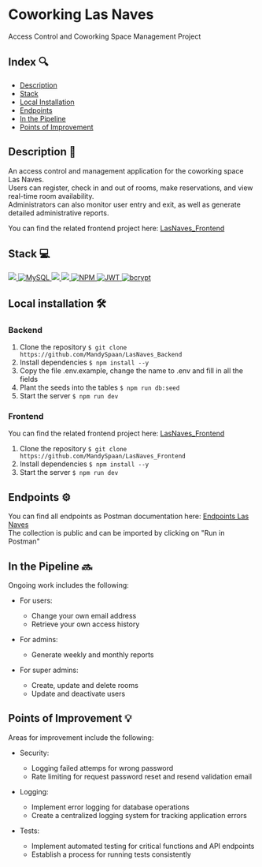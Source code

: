# Coworking Las Naves

Access Control and Coworking Space Management Project

## Index 🔍

- [Description](#)
- [Stack](#stack)
- [Local Installation](#local-installation-️)
- [Endpoints](#endpoints)
- [In the Pipeline](#in-the-pipeline-)
- [Points of Improvement](#points-of-improvement)

## Description 📖

An access control and management application for the coworking space Las Naves. <br/>
Users can register, check in and out of rooms, make reservations, and view real-time room availability. <br/>
Administrators can also monitor user entry and exit, as well as generate detailed administrative reports.

You can find the related frontend project here: [LasNaves_Frontend](https://github.com/MandySpaan/LasNaves_Frontend)

## Stack 💻

<a href="https://www.typescriptlang.org/">
    <img src= "https://img.shields.io/badge/TypeScript-007ACC?style=for-the-badge&logo=typescript&logoColor=white"/>
</a>
<a href="https://www.mongodb.com/">
    <img src="https://img.shields.io/badge/MongoDB-%234ea94b.svg?style=for-the-badge&logo=mongodb&logoColor=white" alt="MySQL" />
</a>
<a href="https://www.expressjs.com/">
    <img src= "https://img.shields.io/badge/express.js-%23404d59.svg?style=for-the-badge&logo=express&logoColor=%2361DAFB"/>
</a>
<a href="https://nodejs.org/es/">
    <img src= "https://img.shields.io/badge/node.js-026E00?style=for-the-badge&logo=node.js&logoColor=white"/>
</a>
<a href="">
    <img src="https://img.shields.io/badge/npm-CB3837?style=for-the-badge&logo=npm&logoColor=white" alt="NPM" />
</a>
<a href="">
    <img src="https://img.shields.io/badge/JWT-000000?style=for-the-badge&logo=jsonwebtokens&logoColor=white" alt="JWT" />
</a>
<a href="">
    <img src="https://img.shields.io/badge/bcrypt-3178C6?style=for-the-badge&" alt="bcrypt" />
</a>

## Local installation 🛠️

### Backend

1. Clone the repository
   `$ git clone https://github.com/MandySpaan/LasNaves_Backend`
2. Install dependencies
   `$ npm install --y`
3. Copy the file .env.example, change the name to .env and fill in all the fields
4. Plant the seeds into the tables
   `$ npm run db:seed`
5. Start the server
   `$ npm run dev`

### Frontend

You can find the related frontend project here: [LasNaves_Frontend](https://github.com/MandySpaan/LasNaves_Frontend)

1. Clone the repository
   `$ git clone https://github.com/MandySpaan/LasNaves_Frontend`
2. Install dependencies
   `$ npm install --y`
3. Start the server
   `$ npm run dev`

## Endpoints ⚙️

You can find all endpoints as Postman documentation here: [Endpoints Las Naves](https://documenter.getpostman.com/view/37118032/2sAXxMgE3z)<br/>
The collection is public and can be imported by clicking on "Run in Postman"

## In the Pipeline 🔜

Ongoing work includes the following:

- For users:

  - Change your own email address
  - Retrieve your own access history

- For admins:

  - Generate weekly and monthly reports

- For super admins:
  - Create, update and delete rooms
  - Update and deactivate users

## Points of Improvement 💡

Areas for improvement include the following:

- Security:

  - Logging failed attemps for wrong password
  - Rate limiting for request password reset and resend validation email

- Logging:

  - Implement error logging for database operations
  - Create a centralized logging system for tracking application errors

- Tests:

  - Implement automated testing for critical functions and API endpoints
  - Establish a process for running tests consistently
